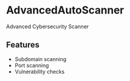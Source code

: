﻿#  AdvancedAutoScanner
Advanced Cybersecurity Scanner

## Features
- Subdomain scanning
- Port scanning
- Vulnerability checks
